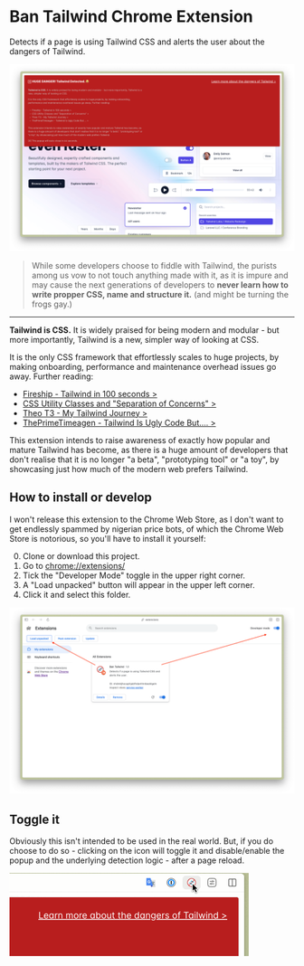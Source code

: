 # Ban Tailwind Chrome Extension

Detects if a page is using Tailwind CSS and alerts the user about the dangers of Tailwind.

![Screenshot of Ban Tailwind Chrome Extension.](docs/screenshot.png)

> While some developers choose to fiddle with Tailwind, the purists among us vow to not touch anything made with it, as it is impure and may cause the next generations of developers to **never learn how to write propper CSS, name and structure it.** (and might be turning the frogs gay.)

---

**Tailwind is CSS.** It is widely praised for being modern and modular - but more importantly, Tailwind is a new, simpler way of looking at CSS.

It is the only CSS framework that effortlessly scales to huge projects, by making onboarding, performance and maintenance overhead issues go away. Further reading:

- <a href="https://www.youtube.com/watch?v=lHZwlzOUOZ4">Fireship - Tailwind in 100 seconds ></a>
- <a href="https://adamwathan.me/css-utility-classes-and-separation-of-concerns/">CSS Utility Classes and "Separation of Concerns" ></a>
- <a href="https://www.youtube.com/watch?v=5MKw-wOpJR8">Theo T3 - My Tailwind Journey ></a>
- <a href="https://www.youtube.com/watch?v=t-eR4hA7obg">ThePrimeTimeagen - Tailwind Is Ugly Code But.... ></a>

This extension intends to raise awareness of exactly how popular and mature Tailwind has become, as there is a huge amount of developers that don't realise that it is no longer "a beta", "prototyping tool" or "a toy", by showcasing just how much of the modern web prefers Tailwind.

## How to install or develop

I won't release this extension to the Chrome Web Store, as I don't want to get endlessly spammed by nigerian price bots, of which the Chrome Web Store is notorious, so you'll have to install it yourself:

0. Clone or download this project.
1. Go to [chrome://extensions/](chrome://extensions/)
2. Tick the "Developer Mode" toggle in the upper right corner.
3. A "Load unpacked" button will appear in the upper left corner.
4. Click it and select this folder.

![Screenshot of installing the extension as a Developer.](docs/installation.png)

## Toggle it

Obviously this isn't intended to be used in the real world. But, if you do choose to do so - clicking on the icon will toggle it and disable/enable the popup and the underlying detection logic - after a page reload.

![Screenshot of Ban Tailwind Chrome Extension.](docs/toggle.gif)
